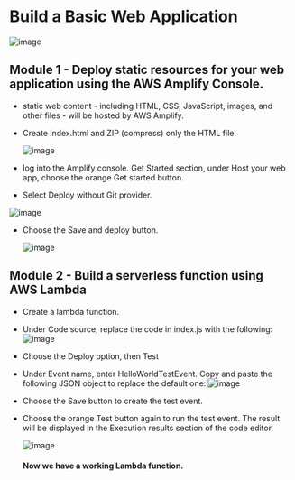 # Build a Basic Web Application 


  ![image](https://user-images.githubusercontent.com/85761276/205435567-ab20f576-7b31-4918-ac8d-a5a228e5ab68.png)


## Module 1 - Deploy static resources for your web application using the AWS Amplify Console.
- static web content - including HTML, CSS, JavaScript, images, and other files - will be hosted by AWS Amplify. 
- Create index.html and ZIP (compress) only the HTML file.

  ![image](https://user-images.githubusercontent.com/85761276/205436211-5fae32c6-ed8d-4c92-b1f8-1ffb90395b7b.png)
  
-  log into the Amplify console. Get Started section, under Host your web app, choose the orange Get started button.
-  Select Deploy without Git provider.

  ![image](https://user-images.githubusercontent.com/85761276/205436287-241e1304-90d8-479c-ab4c-bf6cdd06c3fd.png)
- Choose the Save and deploy button.


  ![image](https://user-images.githubusercontent.com/85761276/205436375-c0def317-3b96-4341-86c4-580712b60933.png)


 ## Module 2 - Build a serverless function using AWS Lambda

- Create a lambda function.
- Under Code source, replace the code in index.js with the following:
  ![image](https://user-images.githubusercontent.com/85761276/205437189-14758fc2-d675-431c-b13b-c7e80cb2250c.png)
- Choose the Deploy option, then Test
- Under Event name, enter HelloWorldTestEvent. Copy and paste the following JSON object to replace the default one:
  ![image](https://user-images.githubusercontent.com/85761276/205437237-22433b1a-dd54-48aa-a9bd-d8c660cc7216.png)
- Choose the Save button to create the test event.
- Choose the orange Test button again to run the test event. The result will be displayed in the Execution results section of the code editor.

  ![image](https://user-images.githubusercontent.com/85761276/205437271-524eda36-9dd8-4ac4-be4c-91367963e62c.png)
  
  #### Now we have a working Lambda function.
